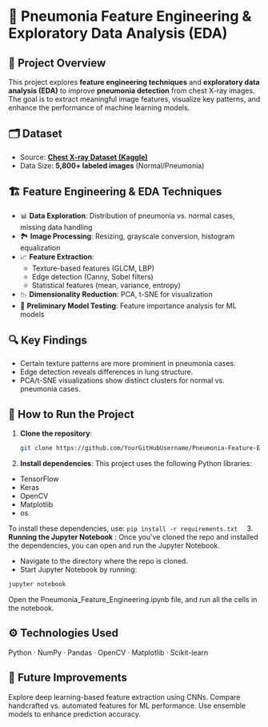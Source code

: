 # 🔬 Pneumonia Feature Engineering & Exploratory Data Analysis (EDA)  

## 📌 Project Overview  
This project explores **feature engineering techniques** and **exploratory data analysis (EDA)** to improve **pneumonia detection** from chest X-ray images. The goal is to extract meaningful image features, visualize key patterns, and enhance the performance of machine learning models.  

## 🗂️ Dataset  
- Source: **[Chest X-ray Dataset (Kaggle)](https://www.kaggle.com/datasets/paultimothymooney/chest-xray-pneumonia)**  
- Data Size: **5,800+ labeled images** (Normal/Pneumonia)    

## 🏗️ Feature Engineering & EDA Techniques  
- 📊 **Data Exploration**: Distribution of pneumonia vs. normal cases, missing data handling  
- 🏞️ **Image Processing**: Resizing, grayscale conversion, histogram equalization  
- 📈 **Feature Extraction**:  
  - Texture-based features (GLCM, LBP)  
  - Edge detection (Canny, Sobel filters)  
  - Statistical features (mean, variance, entropy)  
- 📉 **Dimensionality Reduction**: PCA, t-SNE for visualization  
- 🤖 **Preliminary Model Testing**: Feature importance analysis for ML models  

## 🔍 Key Findings  
- Certain texture patterns are more prominent in pneumonia cases.  
- Edge detection reveals differences in lung structure.  
- PCA/t-SNE visualizations show distinct clusters for normal vs. pneumonia cases.  

## 🚀 How to Run the Project  

1. **Clone the repository**:  
   ```sh
   git clone https://github.com/YourGitHubUsername/Pneumonia-Feature-Engineering-EDA.git
   
2. **Install dependencies**:
This project uses the following Python libraries:
- TensorFlow
- Keras
- OpenCV
- Matplotlib
- os
  
To install these dependencies, use:
```pip install -r requirements.txt  ```
3. **Running the Jupyter Notebook** :
Once you've cloned the repo and installed the dependencies, you can open and run the Jupyter Notebook.
- Navigate to the directory where the repo is cloned.
- Start Jupyter Notebook by running:
 ```sh
jupyter notebook
 ```
Open the Pneumonia_Feature_Engineering.ipynb file, and run all the cells in the notebook.

## ⚙️ Technologies Used
Python · NumPy · Pandas · OpenCV · Matplotlib · Scikit-learn

## 📌 Future Improvements
Explore deep learning-based feature extraction using CNNs.
Compare handcrafted vs. automated features for ML performance.
Use ensemble models to enhance prediction accuracy.
